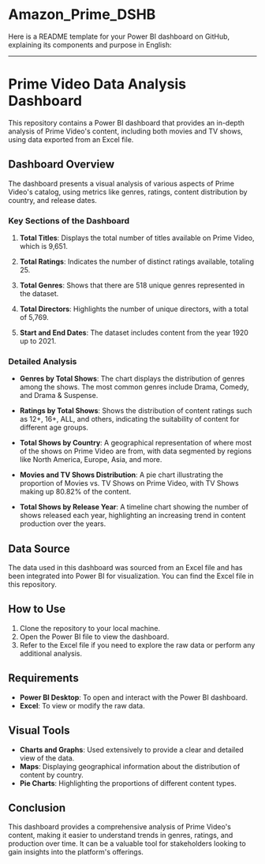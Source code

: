 # Amazon_Prime_DSHB
Here is a README template for your Power BI dashboard on GitHub, explaining its components and purpose in English:

---

# Prime Video Data Analysis Dashboard

This repository contains a Power BI dashboard that provides an in-depth analysis of Prime Video's content, including both movies and TV shows, using data exported from an Excel file.

## Dashboard Overview

The dashboard presents a visual analysis of various aspects of Prime Video's catalog, using metrics like genres, ratings, content distribution by country, and release dates.

### Key Sections of the Dashboard

1. **Total Titles**: Displays the total number of titles available on Prime Video, which is 9,651.

2. **Total Ratings**: Indicates the number of distinct ratings available, totaling 25.

3. **Total Genres**: Shows that there are 518 unique genres represented in the dataset.

4. **Total Directors**: Highlights the number of unique directors, with a total of 5,769.

5. **Start and End Dates**: The dataset includes content from the year 1920 up to 2021.

### Detailed Analysis

- **Genres by Total Shows**: The chart displays the distribution of genres among the shows. The most common genres include Drama, Comedy, and Drama & Suspense.

- **Ratings by Total Shows**: Shows the distribution of content ratings such as 12+, 16+, ALL, and others, indicating the suitability of content for different age groups.

- **Total Shows by Country**: A geographical representation of where most of the shows on Prime Video are from, with data segmented by regions like North America, Europe, Asia, and more.

- **Movies and TV Shows Distribution**: A pie chart illustrating the proportion of Movies vs. TV Shows on Prime Video, with TV Shows making up 80.82% of the content.

- **Total Shows by Release Year**: A timeline chart showing the number of shows released each year, highlighting an increasing trend in content production over the years.

## Data Source

The data used in this dashboard was sourced from an Excel file and has been integrated into Power BI for visualization. You can find the Excel file in this repository.

## How to Use

1. Clone the repository to your local machine.
2. Open the Power BI file to view the dashboard.
3. Refer to the Excel file if you need to explore the raw data or perform any additional analysis.

## Requirements

- **Power BI Desktop**: To open and interact with the Power BI dashboard.
- **Excel**: To view or modify the raw data.

## Visual Tools

- **Charts and Graphs**: Used extensively to provide a clear and detailed view of the data.
- **Maps**: Displaying geographical information about the distribution of content by country.
- **Pie Charts**: Highlighting the proportions of different content types.

## Conclusion

This dashboard provides a comprehensive analysis of Prime Video's content, making it easier to understand trends in genres, ratings, and production over time. It can be a valuable tool for stakeholders looking to gain insights into the platform's offerings.


